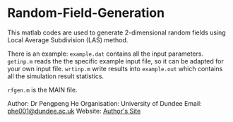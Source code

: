 # Random-Field-Generation
This matlab codes are used to generate 2-dimensional random fields using Local Average Subdivision (LAS) method.

There is an example: `example.dat` contains all the input parameters. `getinp.m` reads the the specific example input file, so it can be adapted for your own input file. `wrtinp.m` write results into `example.out` which contains all the simulation result statistics.

`rfgen.m` is the MAIN file.

Author:       Dr Pengpeng He
Organisation: University of Dundee
Email:        phe001@dundee.ac.uk
Website:
<a href="'http://discovery.dundee.ac.uk/en/persons/pengpeng-he'">Author's Site</a>
